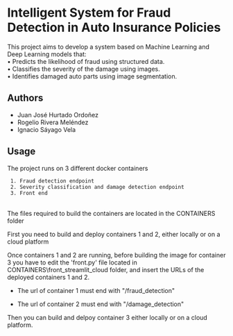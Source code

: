 
# Intelligent System for Fraud Detection in Auto Insurance Policies

This project aims to develop a system based on Machine Learning and Deep Learning models that:\
•	Predicts the likelihood of fraud using structured data.\
•	Classifies the severity of the damage using images.\
•	Identifies damaged auto parts using image segmentation.




## Authors

- Juan José Hurtado Ordoñez
- Rogelio Rivera Meléndez
- Ignacio Sáyago Vela




## Usage

The project runs on 3 different docker containers

     1. Fraud detection endpoint
     2. Severity classification and damage detection endpoint
     3. Front end

\
The files required to build the containers are located in the CONTAINERS folder

First you need to build and deploy containers 1 and 2, either locally or on a cloud platform

Once containers 1 and 2 are running, before building the image for container 3 you have to edit the 'front.py' file located in CONTAINERS\front_streamlit_cloud folder, and insert the URLs of the deployed containers 1 and 2. 

- The url of container 1 must end with "/fraud_detection"

- The url of container 2 must end with "/damage_detection"

Then you can build and delpoy container 3 either locally or on a cloud platform.

